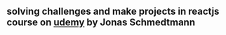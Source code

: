 <h2>solving challenges and make projects in reactjs course on <a href="https://www.udemy.com/course/the-ultimate-react-course/?couponCode=24T7MT72224">udemy</a> by Jonas Schmedtmann </h2>
